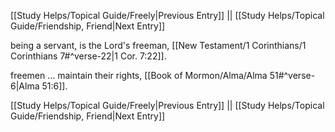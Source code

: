[[Study Helps/Topical Guide/Freely|Previous Entry]]  ||  [[Study Helps/Topical Guide/Friendship, Friend|Next Entry]]

 being a servant, is the Lord's freeman, [[New Testament/1 Corinthians/1 Corinthians 7#^verse-22|1 Cor. 7:22]].

 freemen ... maintain their rights, [[Book of Mormon/Alma/Alma 51#^verse-6|Alma 51:6]].

[[Study Helps/Topical Guide/Freely|Previous Entry]]  ||  [[Study Helps/Topical Guide/Friendship, Friend|Next Entry]]